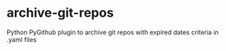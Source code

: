 # archive-git-repos
Python PyGithub plugin to archive git repos with expired dates criteria in .yaml files
